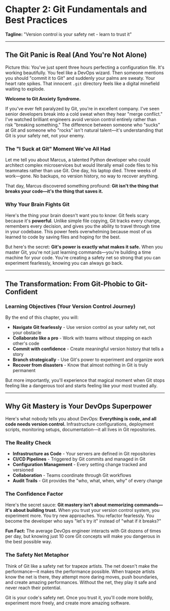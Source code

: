 # Chapter 2: Git Fundamentals and Best Practices

**Tagline:** "Version control is your safety net - learn to trust it"

---

## The Git Panic is Real (And You're Not Alone)

Picture this: You've just spent three hours perfecting a configuration file. It's working beautifully. You feel like a DevOps wizard. Then someone mentions you should "commit it to Git" and suddenly your palms are sweaty. Your heart rate spikes. That innocent `.git` directory feels like a digital minefield waiting to explode.

**Welcome to Git Anxiety Syndrome.**

If you've ever felt paralyzed by Git, you're in excellent company. I've seen senior developers break into a cold sweat when they hear "merge conflict." I've watched brilliant engineers avoid version control entirely rather than risk "breaking something." The difference between someone who "sucks" at Git and someone who "rocks" isn't natural talent—it's understanding that Git is your safety net, not your enemy.

### The "I Suck at Git" Moment We've All Had

Let me tell you about Marcus, a talented Python developer who could architect complex microservices but would literally email code files to his teammates rather than use Git. One day, his laptop died. Three weeks of work—gone. No backups, no version history, no way to recover anything.

That day, Marcus discovered something profound: **Git isn't the thing that breaks your code—it's the thing that saves it.**

### Why Your Brain Fights Git

Here's the thing your brain doesn't want you to know: Git feels scary because it's **powerful**. Unlike simple file copying, Git tracks every change, remembers every decision, and gives you the ability to travel through time in your codebase. This power feels overwhelming because most of us learned to code by saving files and hoping for the best.

But here's the secret: **Git's power is exactly what makes it safe.** When you master Git, you're not just learning commands—you're building a time machine for your code. You're creating a safety net so strong that you can experiment fearlessly, knowing you can always go back.

---

## The Transformation: From Git-Phobic to Git-Confident

### Learning Objectives (Your Version Control Journey)

By the end of this chapter, you will:
- **Navigate Git fearlessly** - Use version control as your safety net, not your obstacle
- **Collaborate like a pro** - Work with teams without stepping on each other's code
- **Commit with confidence** - Create meaningful version history that tells a story
- **Branch strategically** - Use Git's power to experiment and organize work
- **Recover from disasters** - Know that almost nothing in Git is truly permanent

But more importantly, you'll experience that magical moment when Git stops feeling like a dangerous tool and starts feeling like your most trusted ally.

---

## Why Git Mastery is Your DevOps Superpower

Here's what nobody tells you about DevOps: **Everything is code, and all code needs version control.** Infrastructure configurations, deployment scripts, monitoring setups, documentation—it all lives in Git repositories.

### The Reality Check

- **Infrastructure as Code** - Your servers are defined in Git repositories
- **CI/CD Pipelines** - Triggered by Git commits and managed in Git
- **Configuration Management** - Every setting change tracked and versioned
- **Collaboration** - Teams coordinate through Git workflows
- **Audit Trails** - Git provides the "who, what, when, why" of every change

### The Confidence Factor

Here's the secret sauce: **Git mastery isn't about memorizing commands—it's about building trust.** When you trust your version control system, you experiment more. You try new approaches. You refactor fearlessly. You become the developer who says "let's try it" instead of "what if it breaks?"

**Fun Fact:** The average DevOps engineer interacts with Git dozens of times per day, but knowing just 10 core Git concepts will make you dangerous in the best possible way.

### The Safety Net Metaphor

Think of Git like a safety net for trapeze artists. The net doesn't make the performance—it makes the performance possible. When trapeze artists know the net is there, they attempt more daring moves, push boundaries, and create amazing performances. Without the net, they play it safe and never reach their potential.

Git is your code's safety net. Once you trust it, you'll code more boldly, experiment more freely, and create more amazing software.